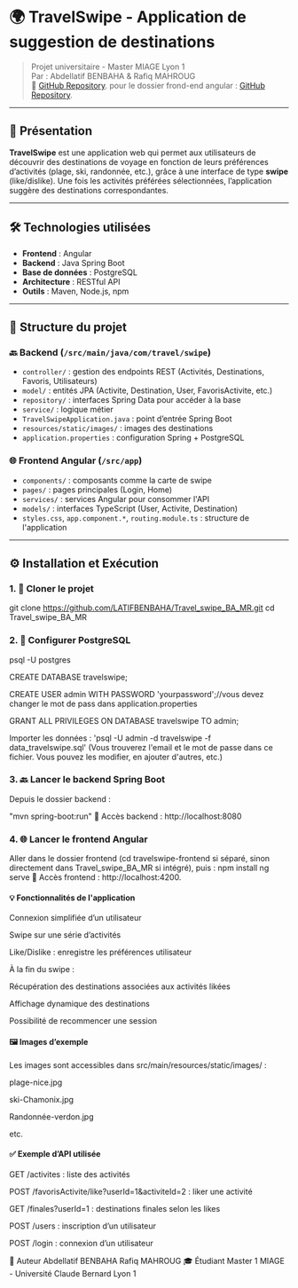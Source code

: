 # 🌍 TravelSwipe - Application de suggestion de destinations

> Projet universitaire - Master MIAGE Lyon 1  
> Par : Abdellatif BENBAHA & Rafiq MAHROUG  
> 🔗 [GitHub Repository](https://github.com/LATIFBENBAHA/Travel_swipe_BA_MR.git).
pour le dossier frond-end angular : [GitHub Repository](https://github.com/LATIFBENBAHA/travelswipe-front-end.git).


---

## 🧠 Présentation

**TravelSwipe** est une application web qui permet aux utilisateurs de découvrir des destinations de voyage en fonction de leurs préférences d’activités (plage, ski, randonnée, etc.), grâce à une interface de type **swipe** (like/dislike). Une fois les activités préférées sélectionnées, l’application suggère des destinations correspondantes.

---

## 🛠️ Technologies utilisées

- **Frontend** : Angular
- **Backend** : Java Spring Boot
- **Base de données** : PostgreSQL
- **Architecture** : RESTful API
- **Outils** : Maven, Node.js, npm

---

## 📁 Structure du projet

### 🔙 Backend (`/src/main/java/com/travel/swipe`)

- `controller/` : gestion des endpoints REST (Activités, Destinations, Favoris, Utilisateurs)
- `model/` : entités JPA (Activite, Destination, User, FavorisActivite, etc.)
- `repository/` : interfaces Spring Data pour accéder à la base
- `service/` : logique métier
- `TravelSwipeApplication.java` : point d’entrée Spring Boot
- `resources/static/images/` : images des destinations
- `application.properties` : configuration Spring + PostgreSQL

### 🌐 Frontend Angular (`/src/app`)

- `components/` : composants comme la carte de swipe
- `pages/` : pages principales (Login, Home)
- `services/` : services Angular pour consommer l'API
- `models/` : interfaces TypeScript (User, Activite, Destination)
- `styles.css`, `app.component.*`, `routing.module.ts` : structure de l'application

---

## ⚙️ Installation et Exécution

### 1. 🔄 Cloner le projet
git clone https://github.com/LATIFBENBAHA/Travel_swipe_BA_MR.git
cd Travel_swipe_BA_MR
### 2. 🐘 Configurer PostgreSQL
psql -U postgres

CREATE DATABASE travelswipe;

CREATE USER admin WITH PASSWORD 'yourpassword';//vous devez changer le mot de pass dans application.properties 

GRANT ALL PRIVILEGES ON DATABASE travelswipe TO admin;

Importer les données :
'psql -U admin -d travelswipe -f data_travelswipe.sql' (Vous trouverez l'email et le mot de passe dans ce fichier. Vous pouvez les modifier, en ajouter d'autres, etc.)

### 3. 🔙 Lancer le backend Spring Boot
Depuis le dossier backend :

"mvn spring-boot:run"
📍 Accès backend : http://localhost:8080
### 4. 🌐 Lancer le frontend Angular
Aller dans le dossier frontend (cd travelswipe-frontend si séparé, sinon directement dans Travel_swipe_BA_MR si intégré), puis :
npm install
ng serve
📍 Accès frontend : http://localhost:4200.

#### 💡 Fonctionnalités de l'application
Connexion simplifiée d’un utilisateur

Swipe sur une série d’activités

Like/Dislike : enregistre les préférences utilisateur

À la fin du swipe :

Récupération des destinations associées aux activités likées

Affichage dynamique des destinations

Possibilité de recommencer une session
#### 🖼️ Images d’exemple

Les images sont accessibles dans src/main/resources/static/images/ :

plage-nice.jpg

ski-Chamonix.jpg

Randonnée-verdon.jpg

etc.

#### ✅ Exemple d’API utilisée
GET /activites : liste des activités

POST /favorisActivite/like?userId=1&activiteId=2 : liker une activité

GET /finales?userId=1 : destinations finales selon les likes

POST /users : inscription d’un utilisateur

POST /login : connexion d’un utilisateur

👤 Auteur
Abdellatif BENBAHA
Rafiq MAHROUG
🎓 Étudiant Master 1 MIAGE - Université Claude Bernard Lyon 1
